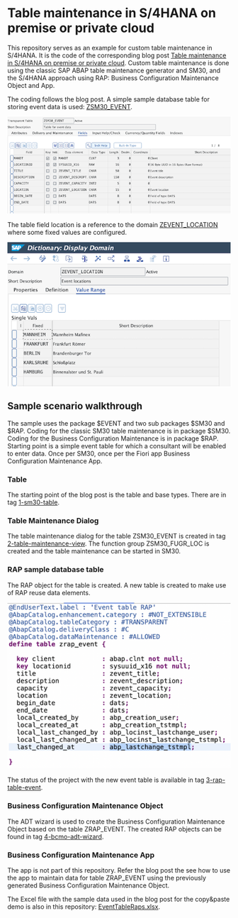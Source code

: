# Table maintenance in S/4HANA on premise or private cloud

This repository serves as an example for custom table maintenance in S/4HANA. It is the code of the corresponding blog post [Table maintenance in S/4HANA on premise or private cloud](https://www.itsfullofstars.de/2024/10/table-maintenance-in-s-4hana-on-premise-or-private-cloud/). Custom table maintenance is done using the classic SAP ABAP table maintenance generator and SM30, and the S/4HANA approach using RAP: Business Configuration Maintenance Object and App.

The coding follows the blog post. A simple sample database table for storing event data is used: [ZSM30_EVENT](src/sm30/zsm30_event.tabl.xml).

![ZSM30 Event Table](img/zsm30_event_table.png)

The table field location is a reference to the domain [ZEVENT_LOCATION](src/zevent_location.doma.xml) where some fixed values are configured.

![ZEVENT Location Domain](img/ZEVENT_LOCATION_domain.png)

## Sample scenario walkthrough

The sample uses the package $EVENT and two sub packages $SM30 and $RAP. Coding for the classic SM30 table maintenance is in package $SM30. Coding for the Business Configuration Maintenance is in package $RAP. Starting point is a simple event table for which a consultant will be enabled to enter data. Once per SM30, once per the Fiori app Business Configuration Maintenance App.

### Table

The starting point of the blog post is the table and base types. There are in tag [1-sm30-table](https://github.com/tobiashofmann/table-maintenance-sm30-bcmo/releases/tag/1-sm30-table).

### Table Maintenance Dialog

The table maintenance dialog for the table ZSM30_EVENT is created in tag [2-table-maintenance-view](https://github.com/tobiashofmann/table-maintenance-sm30-bcmo/releases/tag/2-table-maintenance-view). The function group ZSM30_FUGR_LOC is created and the table maintenance can be started in SM30.

### RAP sample database table

The RAP object for the table is created. A new table is created to make use of RAP reuse data elements.

![ZRAP EVENT table](img/ZRAP_EVENT_table.png) 

The status of the project with the new event table is available in tag [3-rap-table-event](https://github.com/tobiashofmann/table-maintenance-sm30-bcmo/releases/tag/3-rap-table-event).

### Business Configuration Maintenance Object

The ADT wizard is used to create the Business Configuration Maintenance Object based on the table ZRAP_EVENT. The created RAP objects can be found in tag [4-bcmo-adt-wizard](https://github.com/tobiashofmann/table-maintenance-sm30-bcmo/releases/tag/4-bcmo-adt-wizard).

### Business Configuration Maintenance App

The app is not part of this repository. Refer the blog post the see how to use the app to maintain data for table ZRAP_EVENT using the previously generated Business Configuration Maintenance Object.

The Excel file with the sample data used in the blog post for the copy&paste demo is also in this repository: [EventTableRaps.xlsx](https://github.com/tobiashofmann/table-maintenance-sm30-bcmo/raw/refs/heads/main/EventTableRaps.xlsx).